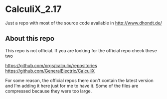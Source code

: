 # CalculiX_2.17

Just a repo with most of the source code available in http://www.dhondt.de/

## About this repo

This repo is not official. If you are looking for the official repo check these two

https://github.com/orgs/calculix/repositories
https://github.com/GeneralElectric/CalculiX

For some reason, the official repos there don't contain the latest version and I'm adding it here just for me to have it. 
Some of the files are compressed because they were too large.

